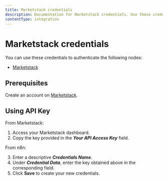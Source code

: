 ```yaml
---
title: Marketstack credentials
description: Documentation for Marketstack credentials. Use these credentials to authenticate Marketstack in n8n, a workflow automation platform.
contentType: integration
---
```


# Marketstack credentials

You can use these credentials to authenticate the following nodes:

- [Marketstack](/integrations/builtin/app-nodes/n8n-nodes-base.marketstack/)

## Prerequisites

Create an account on [Marketstack](https://marketstack.com/).

## Using API Key

From Marketstack:

1. Access your Marketstack dashboard.
2. Copy the key provided in the ***Your API Access Key*** field.

From n8n:

3. Enter a descriptive ***Credentials Name***.
4. Under ***Credential Data***, enter the key obtained above in the corresponding field.
5. Click **Save** to create your new credentials.

